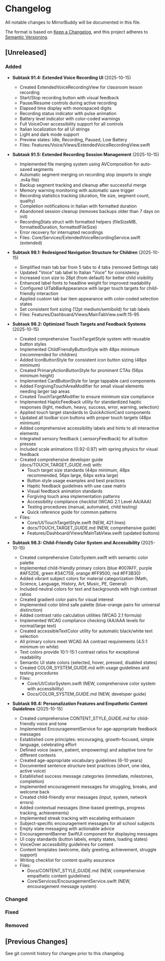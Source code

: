 # Changelog

All notable changes to MirrorBuddy will be documented in this file.

The format is based on [Keep a Changelog](https://keepachangelog.com/en/1.0.0/),
and this project adheres to [Semantic Versioning](https://semver.org/spec/v2.0.0.html).

## [Unreleased]

### Added

- **Subtask 91.4: Extended Voice Recording UI** (2025-10-15)
  - Created ExtendedVoiceRecordingView for classroom lesson recording
  - Start/Stop recording button with visual feedback
  - Pause/Resume controls during active recording
  - Elapsed time display with monospaced digits
  - Recording status indicator with pulse animation
  - Battery level indicator with color-coded warnings
  - Full VoiceOver accessibility support for all controls
  - Italian localization for all UI strings
  - Light and dark mode support
  - Preview states: Idle, Recording, Paused, Low Battery
  - Files: Features/Voice/Views/ExtendedVoiceRecordingView.swift

- **Subtask 91.5: Extended Recording Session Management** (2025-10-15)
  - Implemented file merging system using AVComposition for auto-saved segments
  - Automatic segment merging on recording stop (exports to single .m4a file)
  - Backup segment tracking and cleanup after successful merge
  - Memory warning monitoring with automatic save trigger
  - Recording statistics tracking (duration, file size, segment count, quality)
  - Completion notifications in Italian with formatted duration
  - Abandoned session cleanup (removes backups older than 7 days on init)
  - RecordingStats struct with formatted helpers (fileSizeMB, formattedDuration, formattedFileSize)
  - Error recovery for interrupted recordings
  - Files: Core/Services/ExtendedVoiceRecordingService.swift (extended)

- **Subtask 98.1: Redesigned Navigation Structure for Children** (2025-10-15)
  - Simplified main tab bar from 5 tabs to 4 tabs (removed Settings tab)
  - Updated "Voice" tab label to Italian "Voce" for consistency
  - Increased icon size to 28pt (from default) for better child visibility
  - Enhanced label fonts to headline weight for improved readability
  - Configured UITabBarAppearance with larger touch targets for child-friendly interaction
  - Applied custom tab bar item appearance with color-coded selection states
  - Set consistent font sizing (12pt medium/semibold) for tab labels
  - Files: Features/Dashboard/Views/MainTabView.swift:15-95

- **Subtask 98.2: Optimized Touch Targets and Feedback Systems** (2025-10-15)
  - Created comprehensive TouchTargetStyle system with reusable button styles
  - Implemented ChildFriendlyButtonStyle with 48px minimum (recommended for children)
  - Added IconButtonStyle for consistent icon button sizing (48px minimum)
  - Created PrimaryActionButtonStyle for prominent CTAs (56px minimum height)
  - Implemented CardButtonStyle for large tappable card components
  - Added ForgivingTouchAreaModifier for small visual elements needing larger tap areas
  - Created TouchTargetModifier to ensure minimum size compliance
  - Implemented HapticFeedback utility for standardized haptic responses (light, medium, heavy, success, error, warning, selection)
  - Applied touch target standards to QuickActionCard components
  - Updated all toolbar icon buttons with proper touch targets (48px minimum)
  - Added comprehensive accessibility labels and hints to all interactive elements
  - Integrated sensory feedback (.sensoryFeedback) for all button presses
  - Included scale animations (0.92-0.97) with spring physics for visual feedback
  - Created comprehensive developer guide (docs/TOUCH_TARGET_GUIDE.md) with:
    - Touch target size standards (44px minimum, 48px recommended, 56px large, 64px extra large)
    - Button style usage examples and best practices
    - Haptic feedback guidelines with use case matrix
    - Visual feedback animation standards
    - Forgiving touch area implementation patterns
    - Accessibility compliance checklist (WCAG 2.1 Level AA/AAA)
    - Testing procedures (manual, automated, child testing)
    - Quick reference guide for common patterns
  - Files:
    - Core/UI/TouchTargetStyle.swift (NEW, 421 lines)
    - docs/TOUCH_TARGET_GUIDE.md (NEW, comprehensive guide)
    - Features/Dashboard/Views/MainTabView.swift (updated buttons)

- **Subtask 98.3: Child-Friendly Color System and Accessibility** (2025-10-15)
  - Created comprehensive ColorSystem.swift with semantic color palette
  - Implemented child-friendly primary colors (blue #007AFF, purple #AF52DE, green #34C759, orange #FF9500, red #FF3B30)
  - Added vibrant subject colors for material categorization (Math, Science, Language, History, Art, Music, PE, General)
  - Included neutral colors for text and backgrounds with high contrast ratios
  - Created gradient color pairs for visual interest
  - Implemented color blind safe palette (blue-orange pairs for universal distinction)
  - Added contrast ratio calculation utilities (WCAG 2.1 formula)
  - Implemented WCAG compliance checking (AA/AAA levels for normal/large text)
  - Created accessibleTextColor utility for automatic black/white text selection
  - All primary colors meet WCAG AA contrast requirements (4.5:1 minimum on white)
  - Text colors provide 10:1-15:1 contrast ratios for exceptional readability
  - Semantic UI state colors (selected, hover, pressed, disabled states)
  - Created COLOR_SYSTEM_GUIDE.md with usage guidelines and testing procedures
  - Files:
    - Core/UI/ColorSystem.swift (NEW, comprehensive color system with accessibility)
    - Docs/COLOR_SYSTEM_GUIDE.md (NEW, developer guide)

- **Subtask 98.4: Personalization Features and Empathetic Content Guidelines** (2025-10-15)
  - Created comprehensive CONTENT_STYLE_GUIDE.md for child-friendly voice and tone
  - Implemented EncouragementService for age-appropriate feedback messages
  - Established core principles: encouraging, growth-focused, simple language, celebrating effort
  - Defined voice (warm, patient, empowering) and adaptive tone for different contexts
  - Created age-appropriate vocabulary guidelines (6-10 years)
  - Documented sentence structure best practices (short, one idea, active voice)
  - Established success message categories (immediate, milestones, completion)
  - Implemented encouragement messages for struggling, breaks, and welcome back
  - Created child-friendly error messages (input, system, network errors)
  - Added contextual messages (time-based greetings, progress tracking, achievements)
  - Implemented streak tracking with escalating enthusiasm
  - Subject-specific encouragement messages for all school subjects
  - Empty state messaging with actionable advice
  - EncouragementBanner SwiftUI component for displaying messages
  - UI copy standards (button labels, empty states, loading states)
  - VoiceOver accessibility guidelines for content
  - Content templates (welcome, daily greeting, achievement, struggle support)
  - Writing checklist for content quality assurance
  - Files:
    - Docs/CONTENT_STYLE_GUIDE.md (NEW, comprehensive empathetic content guidelines)
    - Core/Services/EncouragementService.swift (NEW, encouragement message system)

### Changed

### Fixed

### Removed

## [Previous Changes]

See git commit history for changes prior to this changelog.
